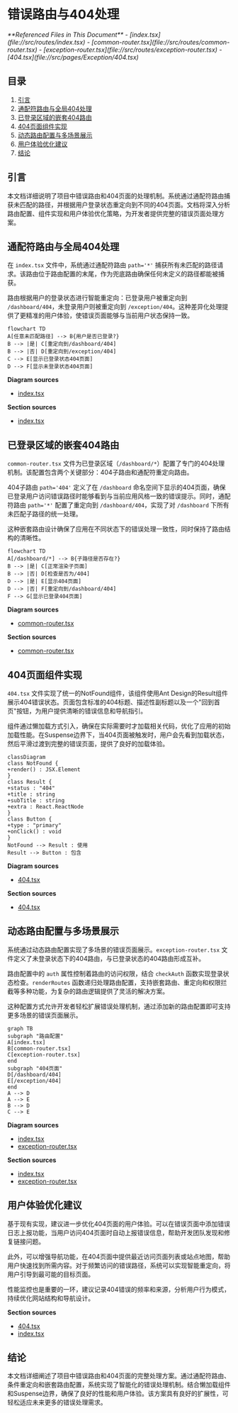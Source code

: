 # 错误路由与404处理

<cite>
**Referenced Files in This Document**   
- [index.tsx](file://src/routes/index.tsx)
- [common-router.tsx](file://src/routes/common-router.tsx)
- [exception-router.tsx](file://src/routes/exception-router.tsx)
- [404.tsx](file://src/pages/Exception/404.tsx)
</cite>

## 目录
1. [引言](#引言)
2. [通配符路由与全局404处理](#通配符路由与全局404处理)
3. [已登录区域的嵌套404路由](#已登录区域的嵌套404路由)
4. [404页面组件实现](#404页面组件实现)
5. [动态路由配置与多场景展示](#动态路由配置与多场景展示)
6. [用户体验优化建议](#用户体验优化建议)
7. [结论](#结论)

## 引言
本文档详细说明了项目中错误路由和404页面的处理机制。系统通过通配符路由捕获未匹配的路径，并根据用户登录状态重定向到不同的404页面。文档将深入分析路由配置、组件实现和用户体验优化策略，为开发者提供完整的错误页面处理方案。

## 通配符路由与全局404处理

在 `index.tsx` 文件中，系统通过通配符路由 `path='*'` 捕获所有未匹配的路径请求。该路由位于路由配置的末尾，作为兜底路由确保任何未定义的路径都能被捕获。

路由根据用户的登录状态进行智能重定向：已登录用户被重定向到 `/dashboard/404`，未登录用户则被重定向到 `/exception/404`。这种差异化处理提供了更精准的用户体验，使错误页面能够与当前用户状态保持一致。

```mermaid
flowchart TD
A[任意未匹配路径] --> B{用户是否已登录?}
B --> |是| C[重定向到/dashboard/404]
B --> |否| D[重定向到/exception/404]
C --> E[显示已登录状态404页面]
D --> F[显示未登录状态404页面]
```

**Diagram sources**
- [index.tsx](file://src/routes/index.tsx#L115-L122)

**Section sources**
- [index.tsx](file://src/routes/index.tsx#L92-L124)

## 已登录区域的嵌套404路由

`common-router.tsx` 文件为已登录区域（`/dashboard/*`）配置了专门的404处理机制。该配置包含两个关键部分：404子路由和通配符重定向路由。

404子路由 `path='404'` 定义了在 `/dashboard` 命名空间下显示的404页面，确保已登录用户访问错误路径时能够看到与当前应用风格一致的错误提示。同时，通配符路由 `path='*'` 配置了重定向到 `/dashboard/404`，实现了对 `/dashboard` 下所有未匹配子路径的统一处理。

这种嵌套路由设计确保了应用在不同状态下的错误处理一致性，同时保持了路由结构的清晰性。

```mermaid
flowchart TD
A[/dashboard/*] --> B{子路径是否存在?}
B --> |是| C[正常渲染子页面]
B --> |否| D[检查是否为/404]
D --> |是| E[显示404页面]
D --> |否| F[重定向到/dashboard/404]
F --> G[显示已登录404页面]
```

**Diagram sources**
- [common-router.tsx](file://src/routes/common-router.tsx#L25-L53)

**Section sources**
- [common-router.tsx](file://src/routes/common-router.tsx#L8-L53)

## 404页面组件实现

`404.tsx` 文件实现了统一的NotFound组件，该组件使用Ant Design的Result组件展示404错误状态。页面包含标准的404标题、描述性副标题以及一个"回到首页"按钮，为用户提供清晰的错误信息和导航指引。

组件通过懒加载方式引入，确保在实际需要时才加载相关代码，优化了应用的初始加载性能。在Suspense边界下，当404页面被触发时，用户会先看到加载状态，然后平滑过渡到完整的错误页面，提供了良好的加载体验。

```mermaid
classDiagram
class NotFound {
+render() : JSX.Element
}
class Result {
+status : "404"
+title : string
+subTitle : string
+extra : React.ReactNode
}
class Button {
+type : "primary"
+onClick() : void
}
NotFound --> Result : 使用
Result --> Button : 包含
```

**Diagram sources**
- [404.tsx](file://src/pages/Exception/404.tsx#L2-L20)

**Section sources**
- [404.tsx](file://src/pages/Exception/404.tsx#L2-L22)

## 动态路由配置与多场景展示

系统通过动态路由配置实现了多场景的错误页面展示。`exception-router.tsx` 文件定义了未登录状态下的404路由，与已登录状态的404路由形成互补。

路由配置中的 `auth` 属性控制着路由的访问权限，结合 `checkAuth` 函数实现登录状态检查。`renderRoutes` 函数递归处理路由配置，支持嵌套路由、重定向和权限拦截等多种功能，为复杂的路由逻辑提供了灵活的解决方案。

这种配置方式允许开发者轻松扩展错误处理机制，通过添加新的路由配置即可支持更多场景的错误页面展示。

```mermaid
graph TB
subgraph "路由配置"
A[index.tsx]
B[common-router.tsx]
C[exception-router.tsx]
end
subgraph "404页面"
D[/dashboard/404]
E[/exception/404]
end
A --> D
A --> E
B --> D
C --> E
```

**Diagram sources**
- [index.tsx](file://src/routes/index.tsx#L1-L127)
- [exception-router.tsx](file://src/routes/exception-router.tsx#L1-L34)

**Section sources**
- [index.tsx](file://src/routes/index.tsx#L1-L127)
- [exception-router.tsx](file://src/routes/exception-router.tsx#L1-L34)

## 用户体验优化建议

基于现有实现，建议进一步优化404页面的用户体验。可以在错误页面中添加错误日志上报功能，当用户访问404页面时自动上报错误信息，帮助开发团队发现和修复链接问题。

此外，可以增强导航功能，在404页面中提供最近访问页面列表或站点地图，帮助用户快速找到所需内容。对于频繁访问的错误路径，系统可以实现智能重定向，将用户引导到最可能的目标页面。

性能监控也是重要的一环，建议记录404错误的频率和来源，分析用户行为模式，持续优化网站结构和导航设计。

**Section sources**
- [404.tsx](file://src/pages/Exception/404.tsx#L2-L20)
- [index.tsx](file://src/routes/index.tsx#L29-L34)

## 结论

本文档详细阐述了项目中错误路由和404页面的完整处理方案。通过通配符路由、条件重定向和嵌套路由配置，系统实现了智能化的错误处理机制。结合懒加载组件和Suspense边界，确保了良好的性能和用户体验。该方案具有良好的扩展性，可轻松适应未来更多的错误处理需求。